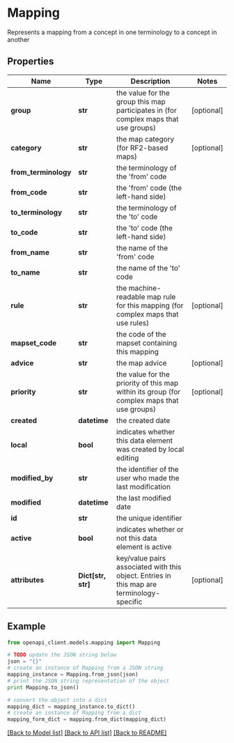 # Mapping

Represents a mapping from a concept in one terminology to a concept in another

## Properties
Name | Type | Description | Notes
------------ | ------------- | ------------- | -------------
**group** | **str** | the value for the group this map participates in (for complex maps that use groups) | [optional] 
**category** | **str** | the map category (for RF2-based maps) | [optional] 
**from_terminology** | **str** | the terminology of the &#39;from&#39; code | 
**from_code** | **str** | the &#39;from&#39; code (the left-hand side) | 
**to_terminology** | **str** | the terminology of the &#39;to&#39; code | 
**to_code** | **str** | the &#39;to&#39; code (the left-hand side) | 
**from_name** | **str** | the name of the &#39;from&#39; code | 
**to_name** | **str** | the name of the &#39;to&#39; code | 
**rule** | **str** | the machine-readable map rule for this mapping (for complex maps that use rules) | [optional] 
**mapset_code** | **str** | the code of the mapset containing this mapping | 
**advice** | **str** | the map advice | [optional] 
**priority** | **str** | the value for the priority of this map within its group (for complex maps that use groups) | [optional] 
**created** | **datetime** | the created date | 
**local** | **bool** | indicates whether this data element was created by local editing | 
**modified_by** | **str** | the identifier of the user who made the last modification | 
**modified** | **datetime** | the last modified date | 
**id** | **str** | the unique identifier | 
**active** | **bool** | indicates whether or not this data element is active | 
**attributes** | **Dict[str, str]** | key/value pairs associated with this object. Entries in this map are terminology-specific | [optional] 

## Example

```python
from openapi_client.models.mapping import Mapping

# TODO update the JSON string below
json = "{}"
# create an instance of Mapping from a JSON string
mapping_instance = Mapping.from_json(json)
# print the JSON string representation of the object
print Mapping.to_json()

# convert the object into a dict
mapping_dict = mapping_instance.to_dict()
# create an instance of Mapping from a dict
mapping_form_dict = mapping.from_dict(mapping_dict)
```
[[Back to Model list]](../README.md#documentation-for-models) [[Back to API list]](../README.md#documentation-for-api-endpoints) [[Back to README]](../README.md)


